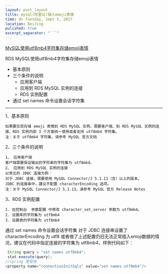```yaml
---
layout: post_layout
title: mysql(阿里云)插入emoji表情
time: On Tuesday, Sept 5, 2017
location: BeiJing
pulished: true
excerpt_separator: "```"
---
```



<a href="https://help.aliyun.com/knowledge_detail/41702.html#RDS">MySQL使用utf8mb4字符集存储emoji表情</a>

RDS MySQL使用utf8mb4字符集存储emoji表情

-  基本原则
-  三个条件的说明
    - 应用客户端
    - 应用到 RDS MySQL 实例的连接
    - RDS 实例配置
-  通过 set names 命令设置会话字符集

___
1、基本原则

    如果要实现存储 emoji 表情到 RDS MySQL 实例，需要客户端、到 RDS MySQL 实例的连接、RDS 实例内部 3 个方面统一使用或者支持 utf8mb4 字符集。
    注：关于 utf8mb4 字符集，请参考 MySQL 官方文档

2、三个条件的说明

    1、 应用客户端
    客户端需要保证输出的字符串的字符集为 utf8mb4。
    2、 应用到 RDS MySQL 实例的连接
    以常见的 JDBC 连接为例：
    对于 JDBC 连接，需要使用 MySQL Connector/J 5.1.13（含）以上的版本。
    JDBC 的连接串中，建议不配置 characterEncoding 选项。
    注：关于 MySQL Connector/J 5.1.13，请参考 MySQL 官方 Release Notes

3、RDS 实例配置

    1. 在控制台  参数配置 中修改 character_set_server 参数为 utf8mb4。
    2. 设置库的字符集为 utf8mb4
    3. 设置表的字符集为 utf8mb4

通过 set names 命令设置会话字符集
对于 JDBC 连接串设置了 characterEncoding 为 utf8 或者做了上述配置仍旧无法正常插入emoji数据的情况，建议在代码中指定连接的字符集为 utf8mb4，样例代码如下：
```java
 String query = "set names utf8mb4";
 stat.execute(query);
//spring 里使用
<property name="connectionInitSqls" value="set names utf8mb4"/>
```